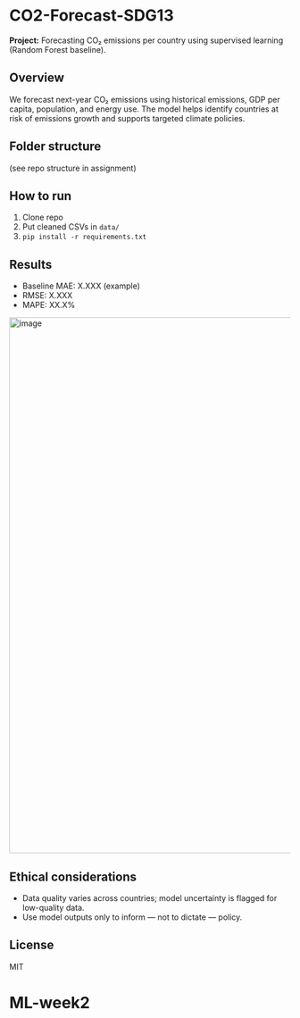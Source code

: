 # CO2-Forecast-SDG13

**Project:** Forecasting CO₂ emissions per country using supervised learning (Random Forest baseline).

## Overview
We forecast next-year CO₂ emissions using historical emissions, GDP per capita, population, and energy use. The model helps identify countries at risk of emissions growth and supports targeted climate policies.

## Folder structure
(see repo structure in assignment)

## How to run
1. Clone repo
2. Put cleaned CSVs in `data/`
3. `pip install -r requirements.txt`


## Results
- Baseline MAE: X.XXX (example)
- RMSE: X.XXX
- MAPE: XX.X%

<img width="1344" height="960" alt="image" src="https://github.com/user-attachments/assets/56dc27d0-317b-4f22-b950-36bc22f88302" />


## Ethical considerations
- Data quality varies across countries; model uncertainty is flagged for low-quality data.
- Use model outputs only to inform — not to dictate — policy.

## License
MIT
# ML-week2
